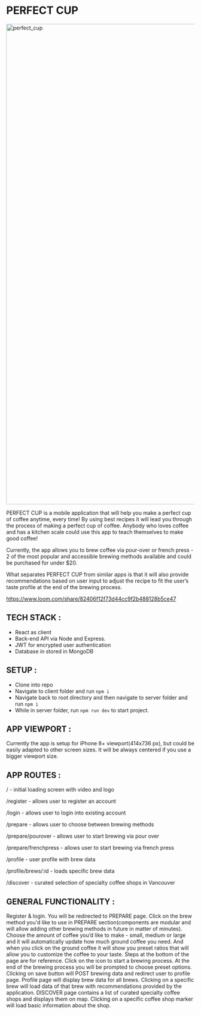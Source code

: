 # PERFECT CUP

<img width="1280" alt="perfect_cup" src="https://i.ibb.co/TYDPKjm/perfect-cup.png">

PERFECT CUP is a mobile application that will help you make a perfect cup of coffee anytime, every time! By using best recipes it will lead you through the process of making a perfect cup of coffee. Anybody who loves coffee and has a kitchen scale could use this app to teach themselves to make good coffee!

Currently, the app allows you to brew coffee via pour-over or french press - 2 of the most popular and accessible brewing methods available and could be purchased for under \$20.

What separates PERFECT CUP from similar apps is that it will also provide recommendations based on user input to adjust the recipe to fit the user’s taste profile at the end of the brewing process.

https://www.loom.com/share/82406f12f73d44cc9f2b488128b5ce47

## TECH STACK :

- React as client
- Back-end API via Node and Express.
- JWT for encrypted user authentication
- Database in stored in MongoDB

## SETUP :

- Clone into repo
- Navigate to client folder and run `npm i`
- Navigate back to root directory and then navigate to server folder and run `npm i`
- While in server folder, run `npm run dev` to start project.

## APP VIEWPORT :

Currently the app is setup for iPhone 8+ viewport(414x736 px), but could be easily adapted to other screen sizes. It will be always centered if you use a bigger viewport size.

## APP ROUTES :

/ - initial loading screen with video and logo

/register - allows user to register an account

/login - allows user to login into existing account

/prepare - allows user to choose between brewing methods

/prepare/pourover - allows user to start brewing via pour over

/prepare/frenchpress - allows user to start brewing via french press

/profile - user profile with brew data

/profile/brews/:id - loads specific brew data

/discover - curated selection of specialty coffee shops in Vancouver

## GENERAL FUNCTIONALITY :

Register & login. You will be redirected to PREPARE page. Click on the brew method you'd like to use in PREPARE section(components are modular and will allow adding other brewing methods in future in matter of minutes). Choose the amount of coffee you’d like to make - small, medium or large and it will automatically update how much ground coffee you need. And when you click on the ground coffee it will show you preset ratios that will allow you to customize the coffee to your taste. Steps at the bottom of the page are for reference. Click on the icon to start a brewing process. At the end of the brewing process you will be prompted to choose preset options. Clicking on save button will POST brewing data and redirect user to profile page. Profile page will display brew data for all brews. Clicking on a specific brew will load data of that brew with recommendations provided by the application. DISCOVER page contains a list of curated specialty coffee shops and displays them on map. Clicking on a specific coffee shop marker will load basic information about the shop.
